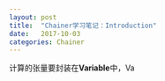 ```yaml
---
layout: post
title:  "Chainer学习笔记：Introduction"
date:   2017-10-03
categories: Chainer
---
```


计算的张量要封装在**Variable**中，Va
